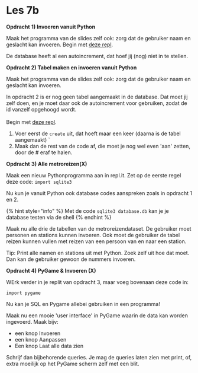 # Les 7b

**Opdracht** **1) Invoeren vanuit Python**

Maak het programma van de slides zelf ook: zorg dat de gebruiker naam en geslacht kan invoeren. Begin met [deze repl](https://replit.com/@mevrHermans/Pidk-K3-M2-L7b-1).

De database heeft al een autoincrement, dat hoef jij (nog) niet in te stellen.



**Opdracht 2) Tabel maken en invoeren vanuit Python**

Maak het programma van de slides zelf ook: zorg dat de gebruiker naam en geslacht kan invoeren.

In opdracht 2 is er nog geen tabel aangemaakt in de database. Dat moet jij zelf doen, en je moet daar ook de autoincrement voor gebruiken, zodat de id vanzelf opgehoogd wordt.\
\
Begin met [deze repl](https://replit.com/@mevrHermans/Pidk-K3-M2-L7b-2).

1. Voer eerst de `create` uit, dat hoeft maar een keer (daarna is de tabel aangemaakt) \`
2. Maak dan de rest van de code af, die moet je nog wel even 'aan' zetten, door de # eraf te halen.



**Opdracht** **3) Alle metroreizen(X)**

Maak een nieuw Pythonprogramma aan in repl.it. Zet op de eerste regel deze code: `import sqlite3`

Nu kun je vanuit Python ook database codes aanspreken zoals in opdracht 1 en 2.

{% hint style="info" %}
Met de code `sqlite3 database.db` kan je je database testen via de shell
{% endhint %}



Maak nu alle drie de tabellen van de metroreizendataset. De gebruiker moet personen en stations kunnen invoeren. Ook moet de gebruiker de tabel reizen kunnen vullen met reizen van een persoon van en naar een station.

Tip: Print alle namen en stations uit met Python. Zoek zelf uit hoe dat moet. Dan kan de gebruiker gewoon de nummers invoeren.

**Opdracht 4) PyGame & Invoeren (X)**

WErk verder in je replit van opdracht 3, maar voeg bovenaan deze code in:&#x20;

`import pygame`

Nu kan je SQL en Pygame allebei gebruiken in een programma!

Maak nu een mooie 'user interface' in PyGame waarin de data kan worden ingevoerd. Maak bijv:

* een knop Invoeren
* een knop Aanpassen
* Een knop Laat alle data zien

Schrijf dan bijbehorende queries. Je mag de queries laten zien met print, of, extra moeilijk op het PyGame scherm zelf met een blit.



